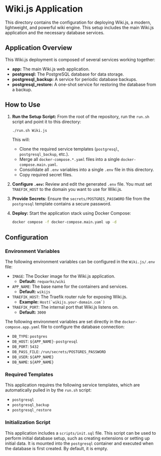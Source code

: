 # Wiki.js Application

This directory contains the configuration for deploying Wiki.js, a modern, lightweight, and powerful wiki engine. This setup includes the main Wiki.js application and the necessary database services.

## Application Overview

This Wiki.js deployment is composed of several services working together:

- **app:** The main Wiki.js web application.
- **postgresql:** The PostgreSQL database for data storage.
- **postgresql_backup:** A service for periodic database backups.
- **postgresql_restore:** A one-shot service for restoring the database from a backup.

## How to Use

1.  **Run the Setup Script:** From the root of the repository, run the `run.sh` script and point it to this directory:
    ```bash
    ./run.sh Wiki.js
    ```
    This will:
    - Clone the required service templates (`postgresql`, `postgresql_backup`, etc.).
    - Merge all `docker-compose.*.yaml` files into a single `docker-compose.main.yaml`.
    - Consolidate all `.env` variables into a single `.env` file in this directory.
    - Copy required secret files.

2.  **Configure `.env`:** Review and edit the generated `.env` file. You must set `TRAEFIK_HOST` to the domain you want to use for Wiki.js.

3.  **Provide Secrets:** Ensure the `secrets/POSTGRES_PASSWORD` file from the `postgresql` template contains a secure password.

4.  **Deploy:** Start the application stack using Docker Compose:
    ```bash
    docker compose -f docker-compose.main.yaml up -d
    ```

## Configuration

### Environment Variables

The following environment variables can be configured in the `Wiki.js/.env` file:

- `IMAGE`: The Docker image for the Wiki.js application.
  - **Default:** `requarks/wiki`
- `APP_NAME`: The base name for the containers and services.
  - **Default:** `wikijs`
- `TRAEFIK_HOST`: The Traefik router rule for exposing Wiki.js.
  - **Example:** ``Host(`wikijs.your-domain.com`)``
- `TRAEFIK_PORT`: The internal port that Wiki.js listens on.
  - **Default:** `3000`

The following environment variables are set directly in the `docker-compose.app.yaml` file to configure the database connection:

- `DB_TYPE`: `postgres`
- `DB_HOST`: `${APP_NAME}-postgresql`
- `DB_PORT`: `5432`
- `DB_PASS_FILE`: `/run/secrets/POSTGRES_PASSWORD`
- `DB_USER`: `${APP_NAME}`
- `DB_NAME`: `${APP_NAME}`

### Required Templates

This application requires the following service templates, which are automatically pulled in by the `run.sh` script:

- `postgresql`
- `postgresql_backup`
- `postgresql_restore`

### Initialization Script

This application includes a `scripts/init.sql` file. This script can be used to perform initial database setup, such as creating extensions or setting up initial data. It is mounted into the `postgresql` container and executed when the database is first created. By default, it is empty.
